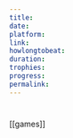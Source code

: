 ```yaml
---
title: 
date: 
platform: 
link: 
howlongtobeat:
duration:
trophies: 
progress: 
permalink: 
---
```


# 

[[games]]